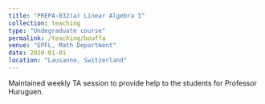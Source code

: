 ```yaml
---
title: "PREPA-032(a) Linear Algebra I"
collection: teaching
type: "Undegraduate course"
permalink: /teaching/bouffa
venue: "EPFL, Math Department"
date: 2020-01-01
location: "Lausanne, Switzerland"
---
```


Maintained weekly TA session to provide help to the students for Professor Huruguen.